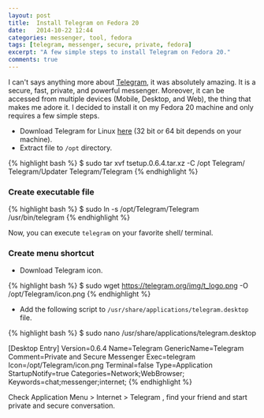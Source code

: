 ```yaml
---
layout: post
title:  Install Telegram on Fedora 20
date:   2014-10-22 12:44
categories: messenger, tool, fedora
tags: [telegram, messenger, secure, private, fedora]
excerpt: "A few simple steps to install Telegram on Fedora 20."
comments: true
---
```


I can't says anything more about [Telegram](https://telegram.org/), it was absolutely amazing. It is a secure, fast, private, and powerful messenger. Moreover, it can be accessed from multiple devices (Mobile, Desktop, and Web), the thing that makes me adore it. I decided to install it on my Fedora 20 machine and only requires a few simple steps.

* Download Telegram for Linux [here](https://tdesktop.com/) (32 bit or 64 bit depends on your machine).
* Extract file to `/opt` directory.

{% highlight bash %}
$ sudo tar xvf tsetup.0.6.4.tar.xz -C /opt
Telegram/
Telegram/Updater
Telegram/Telegram
{% endhighlight %}

### Create executable file

{% highlight bash %}
$ sudo ln -s /opt/Telegram/Telegram /usr/bin/telegram
{% endhighlight %}

Now, you can execute `telegram` on your favorite shell/ terminal.

### Create menu shortcut

* Download Telegram icon.

{% highlight bash %}
$ sudo wget https://telegram.org/img/t_logo.png -O /opt/Telegram/icon.png
{% endhighlight %}

* Add the following script to `/usr/share/applications/telegram.desktop` file.

{% highlight bash %}
$ sudo nano /usr/share/applications/telegram.desktop

[Desktop Entry]
Version=0.6.4
Name=Telegram
GenericName=Telegram
Comment=Private and Secure Messenger
Exec=telegram
Icon=/opt/Telegram/icon.png
Terminal=false
Type=Application
StartupNotify=true
Categories=Network;WebBrowser;
Keywords=chat;messenger;internet;
{% endhighlight %}

Check Application Menu > Internet > Telegram , find your friend and start private and secure conversation.
